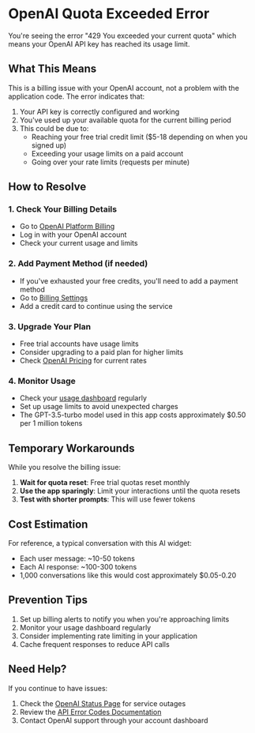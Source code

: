 # OpenAI Quota Exceeded Error

You're seeing the error "429 You exceeded your current quota" which means your OpenAI API key has reached its usage limit.

## What This Means

This is a billing issue with your OpenAI account, not a problem with the application code. The error indicates that:

1. Your API key is correctly configured and working
2. You've used up your available quota for the current billing period
3. This could be due to:
   - Reaching your free trial credit limit ($5-18 depending on when you signed up)
   - Exceeding your usage limits on a paid account
   - Going over your rate limits (requests per minute)

## How to Resolve

### 1. Check Your Billing Details
- Go to [OpenAI Platform Billing](https://platform.openai.com/account/billing)
- Log in with your OpenAI account
- Check your current usage and limits

### 2. Add Payment Method (if needed)
- If you've exhausted your free credits, you'll need to add a payment method
- Go to [Billing Settings](https://platform.openai.com/account/billing/payment-methods)
- Add a credit card to continue using the service

### 3. Upgrade Your Plan
- Free trial accounts have usage limits
- Consider upgrading to a paid plan for higher limits
- Check [OpenAI Pricing](https://openai.com/pricing) for current rates

### 4. Monitor Usage
- Check your [usage dashboard](https://platform.openai.com/account/usage) regularly
- Set up usage limits to avoid unexpected charges
- The GPT-3.5-turbo model used in this app costs approximately $0.50 per 1 million tokens

## Temporary Workarounds

While you resolve the billing issue:

1. **Wait for quota reset**: Free trial quotas reset monthly
2. **Use the app sparingly**: Limit your interactions until the quota resets
3. **Test with shorter prompts**: This will use fewer tokens

## Cost Estimation

For reference, a typical conversation with this AI widget:
- Each user message: ~10-50 tokens
- Each AI response: ~100-300 tokens
- 1,000 conversations like this would cost approximately $0.05-0.20

## Prevention Tips

1. Set up billing alerts to notify you when you're approaching limits
2. Monitor your usage dashboard regularly
3. Consider implementing rate limiting in your application
4. Cache frequent responses to reduce API calls

## Need Help?

If you continue to have issues:
1. Check the [OpenAI Status Page](https://status.openai.com/) for service outages
2. Review the [API Error Codes Documentation](https://platform.openai.com/docs/guides/error-codes)
3. Contact OpenAI support through your account dashboard